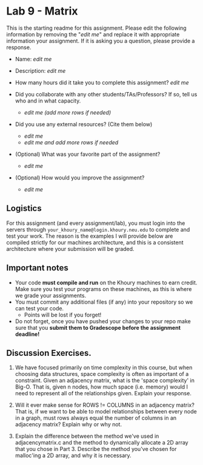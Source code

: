 # Lab 9 - Matrix

This is the starting readme for this assignment.  Please edit the following information by removing the "*edit me*" and replace it with appropriate information your assignment. If it is asking you a question, please provide a response.

- Name: *edit me*

- Description: *edit me*

- How many hours did it take you to complete this assignment? *edit me*

- Did you collaborate with any other students/TAs/Professors? If so, tell us who and in what capacity.
  - *edit me (add more rows if needed)*

- Did you use any external resources? (Cite them below)
  - *edit me*
  - *edit me and add more rows if needed*

- (Optional) What was your favorite part of the assignment? 

  - *edit me*

- (Optional) How would you improve the assignment? 
  - *edit me*

## Logistics

For this assignment (and every assignment/lab), you must login into the servers through `your_khoury_name@login.khoury.neu.edu` to complete and test your work. The reason is the examples I will provide below are compiled strictly for our machines architecture, and this is a consistent architecture where your submission will be graded.

## Important notes

* Your code **must compile and run** on the Khoury machines to earn credit. Make sure you test your programs on these machines, as this is where we grade your assignments.
* You must commit any additional files (if any) into your repository so we can test your code.
  * Points will be lost if you forget!
* Do not forget, once you have pushed your changes to your repo make sure that you **submit them to Gradescope before the assignment deadline!**

## Discussion Exercises.

1. We have focused primarily on time complexity in this course, but when choosing data structures, space complexity is often as important of a constraint. Given an adjacency matrix, what is the 'space complexity' in Big-O. That is, given n nodes, how much space (i.e. memory) would I need to represent all of the relationships given. Explain your response.



2. Will it ever make sense for ROWS != COLUMNS in an adjacency matrix? That is, if we want to be able to model relationships between every node in a graph, must rows always equal the number of columns in an adjacency matrix? Explain why or why not.



3. Explain the difference between the method we've used in adjacencymatrix.c and the method to dynamically allocate a 2D array that you chose in Part 3. Describe the method you've chosen for malloc'ing a 2D array, and why it is necessary. 
